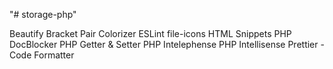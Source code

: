 "# storage-php" 

Beautify
Bracket Pair Colorizer
ESLint
file-icons
HTML Snippets
PHP DocBlocker
PHP Getter & Setter
PHP Intelephense
PHP Intellisense
Prettier - Code Formatter
